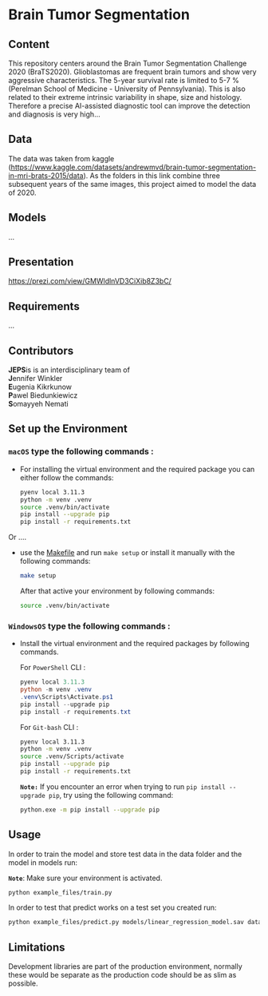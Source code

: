 # Brain Tumor Segmentation

## Content
This repository centers around the Brain Tumor Segmentation Challenge 2020 (BraTS2020). 
Glioblastomas are frequent brain tumors and show very aggressive characteristics. The 5-year survival rate is limited to 5-7 % (Perelman School of Medicine - University of Pennsylvania). 
This is also related to their extreme intrinsic variability in shape, size and histology.
Therefore a precise AI-assisted diagnostic tool can improve the detection and diagnosis is very high...

## Data
The data was taken from kaggle (https://www.kaggle.com/datasets/andrewmvd/brain-tumor-segmentation-in-mri-brats-2015/data). 
As the folders in this link combine three subsequent years of the same images, this project aimed to model the data of 2020.

## Models
...

## Presentation
https://prezi.com/view/GMWldlnVD3CiXib8Z3bC/

## Requirements
...

## Contributors
**JEPS**is is an interdisciplinary team of <br>
**J**ennifer Winkler <br>
**E**ugenia Kikrkunow <br>
**P**awel Biedunkiewicz <br>
**S**omayyeh Nemati

## Set up the Environment
### **`macOS`** type the following commands : 



- For installing the virtual environment and the required package you can either follow the commands:

    ```BASH
    pyenv local 3.11.3
    python -m venv .venv
    source .venv/bin/activate
    pip install --upgrade pip
    pip install -r requirements.txt
    ```
Or ....
-  use the [Makefile](Makefile) and run `make setup` or install it manually with the following commands:

     ```BASH
    make setup
    ```
    After that active your environment by following commands:
    ```BASH
    source .venv/bin/activate
    ```

### **`WindowsOS`** type the following commands :

- Install the virtual environment and the required packages by following commands.

   For `PowerShell` CLI :

    ```PowerShell
    pyenv local 3.11.3
    python -m venv .venv
    .venv\Scripts\Activate.ps1
    pip install --upgrade pip
    pip install -r requirements.txt
    ```

    For `Git-bash` CLI :
  
    ```BASH
    pyenv local 3.11.3
    python -m venv .venv
    source .venv/Scripts/activate
    pip install --upgrade pip
    pip install -r requirements.txt
    ```

    **`Note:`**
    If you encounter an error when trying to run `pip install --upgrade pip`, try using the following command:
    ```Bash
    python.exe -m pip install --upgrade pip
    ```


   
## Usage

In order to train the model and store test data in the data folder and the model in models run:

**`Note`**: Make sure your environment is activated.

```bash
python example_files/train.py  
```

In order to test that predict works on a test set you created run:

```bash
python example_files/predict.py models/linear_regression_model.sav data/X_test.csv data/y_test.csv
```

## Limitations

Development libraries are part of the production environment, normally these would be separate as the production code should be as slim as possible.


